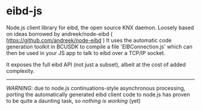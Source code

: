 eibd-js
=======

Node.js client library for eibd, the open source KNX daemon. 
Loosely based on ideas borrowed by andreek/node-eibd
( https://github.com/andreek/node-eibd )
It uses the automatic code generation toolkit in BCUSDK to compile a file 'EIBConnection.js'
which can then be used in your JS app to talk to eibd over a TCP/IP socket.

It exposes the full eibd API (not just a subset), albeit at the cost of added complexity.

----------
*WARNING*: due to node.js continuations-style asynchronous processing, 
porting the automatically generated eibd client code to node.js has proven
to be quite a daunting task, so *nothing is working* (yet)

